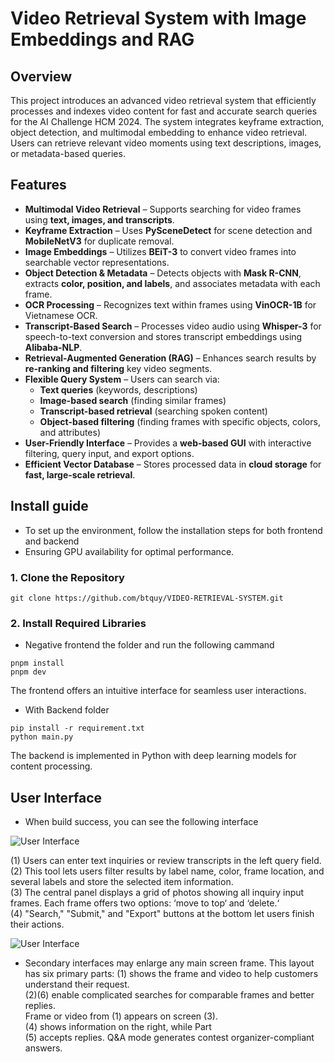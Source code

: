 # Video Retrieval System with Image Embeddings and RAG

## Overview
This project introduces an advanced video retrieval system that efficiently processes and indexes video content for fast and accurate search queries for the AI ​​Challenge HCM 2024. The system integrates keyframe extraction, object detection, and multimodal embedding to enhance video retrieval. Users can retrieve relevant video moments using text descriptions, images, or metadata-based queries. 

## Features
- **Multimodal Video Retrieval** – Supports searching for video frames using **text, images, and transcripts**.  
- **Keyframe Extraction** – Uses **PySceneDetect** for scene detection and **MobileNetV3** for duplicate removal.  
- **Image Embeddings** – Utilizes **BEiT-3** to convert video frames into searchable vector representations.  
- **Object Detection & Metadata** – Detects objects with **Mask R-CNN**, extracts **color, position, and labels**, and associates metadata with each frame.  
- **OCR Processing** – Recognizes text within frames using **VinOCR-1B** for Vietnamese OCR.  
- **Transcript-Based Search** – Processes video audio using **Whisper-3** for speech-to-text conversion and stores transcript embeddings using **Alibaba-NLP**.  
- **Retrieval-Augmented Generation (RAG)** – Enhances search results by **re-ranking and filtering** key video segments.  
- **Flexible Query System** – Users can search via:  
   - **Text queries** (keywords, descriptions)  
   - **Image-based search** (finding similar frames)  
   - **Transcript-based retrieval** (searching spoken content)  
   - **Object-based filtering** (finding frames with specific objects, colors, and attributes)  
- **User-Friendly Interface** – Provides a **web-based GUI** with interactive filtering, query input, and export options.  
- **Efficient Vector Database** – Stores processed data in **cloud storage** for **fast, large-scale retrieval**.  

## Install guide
- To set up the environment, follow the installation steps for both frontend and backend 
- Ensuring GPU availability for optimal performance.
 ### 1. Clone the Repository
``` 
git clone https://github.com/btquy/VIDEO-RETRIEVAL-SYSTEM.git
```
### 2. Install Required Libraries
- Negative frontend the folder and run the following cammand
```
pnpm install
pnpm dev
```
The frontend offers an intuitive interface for seamless user interactions. 
- With Backend folder
```
pip install -r requirement.txt
python main.py
```
The backend is implemented in Python with deep learning models for content processing. 

## User Interface
- When build success, you can see the following interface 

![User Interface](https://github.com/btquy/VIDEO-RETRIEVAL-SYSTEM/raw/efb88385482ef207af10cdf8ef8556e020180fcc/User_interface_2.png)

(1) Users can enter text inquiries or review transcripts in the left query field.  
(2) This tool lets users filter results by label name, color, frame location, and several labels and store the selected item information.  
(3) The central panel displays a grid of photos showing all inquiry input frames. Each frame offers two options: ‘move to top‘ and ‘delete.‘  
(4) "Search," "Submit," and "Export" buttons at the bottom let users finish their actions.

![User Interface](https://github.com/btquy/VIDEO-RETRIEVAL-SYSTEM/raw/efb88385482ef207af10cdf8ef8556e020180fcc/User_interface_2.png)

- Secondary interfaces may enlarge any main screen frame. This layout has six primary parts: 
(1) shows the frame and video to help customers understand their request.   
(2)(6) enable complicated searches for comparable frames and better replies.   
Frame or video from (1) appears on screen (3).  
(4) shows information on the right, while Part  
(5) accepts replies. Q&A mode generates contest organizer-compliant answers. 

